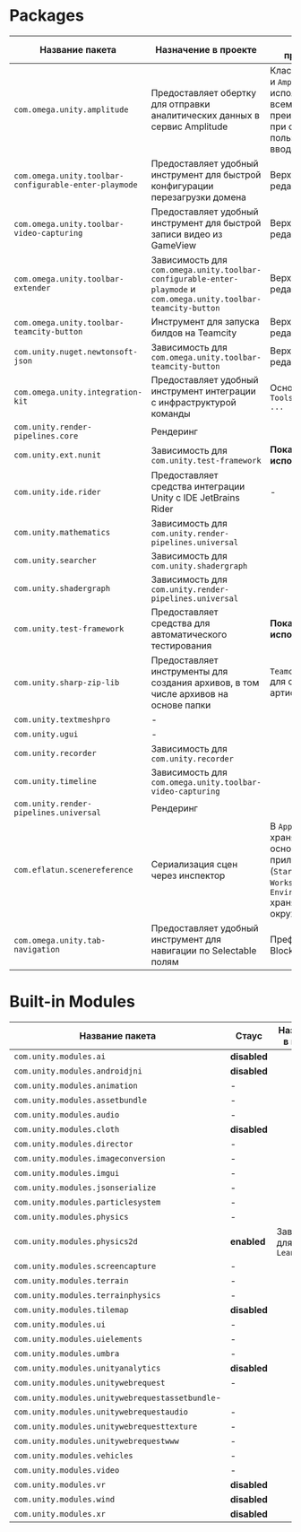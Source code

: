 ﻿# Packages

| Название пакета                                       | Назначение в проекте                                                                                              | Место применения                                                                                                             |
|-------------------------------------------------------|-------------------------------------------------------------------------------------------------------------------|------------------------------------------------------------------------------------------------------------------------------|
| `com.omega.unity.amplitude`                           | Предоставляет обертку для отправки аналитических данных в сервис Amplitude                                        | Классы `Amplitude` и `AmplitudeService` используется по всему проекту, преимущественно при обработке пользовательского ввода |
| `com.omega.unity.toolbar-configurable-enter-playmode` | Предоставляет удобный инструмент для быстрой конфигурации перезагрузки домена                                     | Верхний тулбар в редакторе Unity                                                                                             |
| `com.omega.unity.toolbar-video-capturing`             | Предоставляет удобный инструмент для быстрой записи видео из GameView                                             | Верхний тулбар в редакторе Unity                                                                                             |
| `com.omega.unity.toolbar-extender`                    | Зависимость для `com.omega.unity.toolbar-configurable-enter-playmode` и `com.omega.unity.toolbar-teamcity-button` | Верхний тулбар в редакторе Unity                                                                                             |
| `com.omega.unity.toolbar-teamcity-button`             | Инструмент для запуска билдов на Teamcity                                                                         | Верхний тулбар в редакторе Unity                                                                                             |
| `com.unity.nuget.newtonsoft-json`                     | Зависимость для `com.omega.unity.toolbar-teamcity-button`                                                         | Верхний тулбар в редакторе Unity                                                                                             |
| `com.omega.unity.integration-kit`                     | Предоставляет удобный инструмент интеграции с инфраструктурой команды                                             | Основное меню `Tools -> Omega -> ...`                                                                                        |
| `com.unity.render-pipelines.core`                     | Рендеринг                                                                                                         |                                                                                                                              |
| `com.unity.ext.nunit`                                 | Зависимость для `com.unity.test-framework`                                                                        | **Пока не используется**                                                                                                     |
| `com.unity.ide.rider`                                 | Предоставляет средства интеграции Unity c IDE JetBrains Rider                                                     | -                                                                                                                            |
| `com.unity.mathematics`                               | Зависимость для `com.unity.render-pipelines.universal`                                                            |                                                                                                                              |
| `com.unity.searcher`                                  | Зависимость для `com.unity.shadergraph`                                                                           |                                                                                                                              |
| `com.unity.shadergraph`                               | Зависимость для `com.unity.render-pipelines.universal`                                                            |                                                                                                                              |
| `com.unity.test-framework`                            | Предоставляет средства для автоматического тестирования                                                           | **Пока не используется**                                                                                                     |
| `com.unity.sharp-zip-lib`                             | Предоставляет инструменты для создания архивов, в том числе архивов на основе папки                               | `TeamcityEntryPoint` для сжатия артифактов                                                                                   |
| `com.unity.textmeshpro`                               | -                                                                                                                 |                                                                                                                              |
| `com.unity.ugui`                                      | -                                                                                                                 |                                                                                                                              |
| `com.unity.recorder`                                  | Зависимость для `com.unity.recorder`                                                                              |                                                                                                                              |
| `com.unity.timeline`                                  | Зависимость для `com.omega.unity.toolbar-video-capturing`                                                         |                                                                                                                              |
| `com.unity.render-pipelines.universal`                | Рендеринг                                                                                                         |                                                                                                                              |
| `com.eflatun.scenereference`                          | Сериализация сцен через инспектор                                                                                 | В `AppScenes` хранятся основные сцены приложения (`StartScreen`, `Workspace`). В `EnvironmentScenes` хранятся окружения      |
| `com.omega.unity.tab-navigation`                      | Предоставляет удобный инструмент для навигации по Selectable полям                                                | Префабы блоков BlockEngine                                                                                                   |

# Built-in Modules 

| Название пакета                                       | Стаус        | Назначение в проекте               | Место применения |
|-------------------------------------------------------|--------------|------------------------------------|------------------|
| `com.unity.modules.ai`                                | **disabled** |                                    |                  |
| `com.unity.modules.androidjni`                        | **disabled** |                                    |                  |
| `com.unity.modules.animation`                         | -            |                                    |                  |
| `com.unity.modules.assetbundle`                       | -            |                                    |                  |
| `com.unity.modules.audio`                             | -            |                                    |                  |
| `com.unity.modules.cloth`                             | **disabled** |                                    |                  |
| `com.unity.modules.director`                          | -            |                                    |                  |
| `com.unity.modules.imageconversion`                   | -            |                                    |                  |
| `com.unity.modules.imgui`                             | -            |                                    |                  |
| `com.unity.modules.jsonserialize`                     | -            |                                    |                  |
| `com.unity.modules.particlesystem`                    | -            |                                    |                  |
| `com.unity.modules.physics`                           | -            |                                    |                  |
| `com.unity.modules.physics2d`                         | **enabled**  | Зависимость для ассета `LeanTouch` |                  |
| `com.unity.modules.screencapture`                     | -            |                                    |                  |
| `com.unity.modules.terrain`                           | -            |                                    |                  |
| `com.unity.modules.terrainphysics`                    | -            |                                    |                  |
| `com.unity.modules.tilemap`                           | **disabled** |                                    |                  |
| `com.unity.modules.ui`                                | -            |                                    |                  |
| `com.unity.modules.uielements`                        | -            |                                    |                  |
| `com.unity.modules.umbra`                             | -            |                                    |                  |
| `com.unity.modules.unityanalytics`                    | **disabled** |                                    |                  |
| `com.unity.modules.unitywebrequest`                   | -            |                                    |                  |
| `com.unity.modules.unitywebrequestassetbundle`-       |              |                                    |
| `com.unity.modules.unitywebrequestaudio`              | -            |                                    |                  |
| `com.unity.modules.unitywebrequesttexture`            | -            |                                    |                  |
| `com.unity.modules.unitywebrequestwww`                | -            |                                    |                  |
| `com.unity.modules.vehicles`                          | -            |                                    |                  |
| `com.unity.modules.video`                             | -            |                                    |                  |
| `com.unity.modules.vr`                                | **disabled** |                                    |                  |
| `com.unity.modules.wind`                              | **disabled** |                                    |                  |
| `com.unity.modules.xr`                                | **disabled** |                                    |                  |